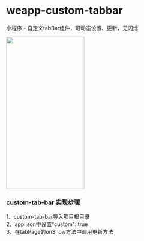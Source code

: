 # weapp-custom-tabbar
小程序 - 自定义tabBar组件，可动态设置、更新，无闪烁

<img src="https://gitee.com/iotjh/Picture/raw/master/weapp/tabbar.gif" width="208" height="404">

<br>

### custom-tab-bar 实现步骤

1、custom-tab-bar导入项目根目录 <br>
2、app.json中设置"custom": true <br>
3、在tabPage的onShow方法中调用更新方法 <br>
